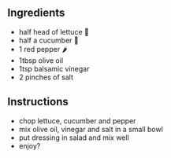 
## Ingredients

* half head of lettuce 🥬
* half a cucumber 🥒
* 1 red pepper 🌶
* 1tbsp olive oil
* 1tsp balsamic vinegar 
* 2 pinches of salt 

## Instructions 

* chop lettuce, cucumber and pepper 
* mix olive oil, vinegar and salt in a small bowl
* put dressing in salad and mix well 
* enjoy? 